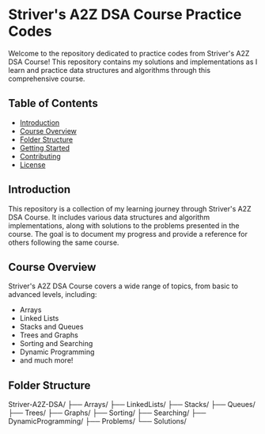 # Striver's A2Z DSA Course Practice Codes

Welcome to the repository dedicated to practice codes from Striver's A2Z DSA Course! This repository contains my solutions and implementations as I learn and practice data structures and algorithms through this comprehensive course.

## Table of Contents

- [Introduction](#introduction)
- [Course Overview](#course-overview)
- [Folder Structure](#folder-structure)
- [Getting Started](#getting-started)
- [Contributing](#contributing)
- [License](#license)

## Introduction

This repository is a collection of my learning journey through Striver's A2Z DSA Course. It includes various data structures and algorithm implementations, along with solutions to the problems presented in the course. The goal is to document my progress and provide a reference for others following the same course.

## Course Overview

Striver's A2Z DSA Course covers a wide range of topics, from basic to advanced levels, including:
- Arrays
- Linked Lists
- Stacks and Queues
- Trees and Graphs
- Sorting and Searching
- Dynamic Programming
- and much more!

## Folder Structure

Striver-A2Z-DSA/
├── Arrays/
├── LinkedLists/
├── Stacks/
├── Queues/
├── Trees/
├── Graphs/
├── Sorting/
├── Searching/
├── DynamicProgramming/
├── Problems/
└── Solutions/